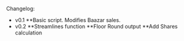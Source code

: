 Changelog:
* v0.1
**Basic script. Modifies Baazar sales.
* v0.2
**Streamlines function
**Floor Round output
**Add Shares calculation

